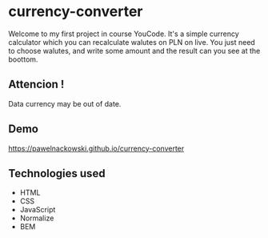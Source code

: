 # currency-converter
Welcome to my first project in course YouCode. It's a simple currency calculator which you can recalculate walutes on PLN on live. You just need to choose walutes, and write some amount and the result can you see at the boottom. 

## Attencion !
Data currency may be out of date.
## Demo
https://pawelnackowski.github.io/currency-converter

## Technologies used
- HTML
- CSS
- JavaScript
- Normalize
- BEM
